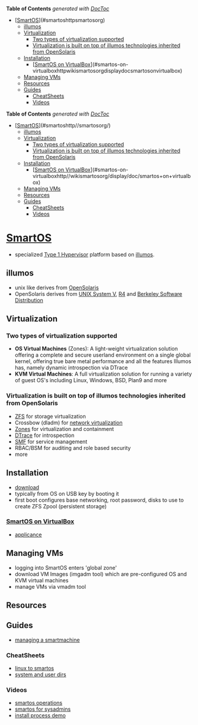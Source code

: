 <!-- START doctoc generated TOC please keep comment here to allow auto update -->
<!-- DON'T EDIT THIS SECTION, INSTEAD RE-RUN doctoc TO UPDATE -->
**Table of Contents**  *generated with [DocToc](http://doctoc.herokuapp.com/)*

- [[SmartOS](http://smartos.org/)](#smartoshttpsmartosorg)
  - [illumos](#illumos)
  - [Virtualization](#virtualization)
    - [Two types of virtualization supported](#two-types-of-virtualization-supported)
    - [Virtualization is built on top of illumos technologies inherited from OpenSolaris](#virtualization-is-built-on-top-of-illumos-technologies-inherited-from-opensolaris)
  - [Installation](#installation)
    - [[SmartOS on VirtualBox](http://wiki.smartos.org/display/DOC/SmartOS+on+VirtualBox)](#smartos-on-virtualboxhttpwikismartosorgdisplaydocsmartosonvirtualbox)
  - [Managing VMs](#managing-vms)
  - [Resources](#resources)
  - [Guides](#guides)
    - [CheatSheets](#cheatsheets)
    - [Videos](#videos)

<!-- END doctoc generated TOC please keep comment here to allow auto update -->

**Table of Contents**  *generated with [DocToc](http://doctoc.herokuapp.com/)*

- [[SmartOS](http://smartos.org/)](#smartoshttp//smartosorg/)
	- [illumos](#illumos)
	- [Virtualization](#virtualization)
		- [Two types of virtualization supported](#two-types-of-virtualization-supported)
		- [Virtualization is built on top of illumos technologies inherited from OpenSolaris](#virtualization-is-built-on-top-of-illumos-technologies-inherited-from-opensolaris)
	- [Installation](#installation)
		- [[SmartOS on VirtualBox](http://wiki.smartos.org/display/DOC/SmartOS+on+VirtualBox)](#smartos-on-virtualboxhttp//wikismartosorg/display/doc/smartos+on+virtualbox)
	- [Managing VMs](#managing-vms)
	- [Resources](#resources)
	- [Guides](#guides)
		- [CheatSheets](#cheatsheets)
		- [Videos](#videos)

# [SmartOS](http://smartos.org/)

- specialized [Type 1 Hypervisor](http://en.wikipedia.org/wiki/Hypervisor) platform based on
  [illumos](http://en.wikipedia.org/wiki/Illumos).

## illumos

- unix like derives from [OpenSolaris](http://en.wikipedia.org/wiki/OpenSolaris)
- OpenSolaris derives from [UNIX System V](http://en.wikipedia.org/wiki/UNIX_System_V),
  [R4](http://en.wikipedia.org/wiki/SVR4) and [Berkeley Software
  Distribution](http://en.wikipedia.org/wiki/Berkeley_Software_Distribution)

## Virtualization 

### Two types of virtualization supported

- **OS Virtual Machines** (Zones): A light-weight virtualization solution offering a complete and secure userland
  environment on a single global kernel, offering true bare metal performance and all the features Illumos has, namely
  dynamic introspection via DTrace
- **KVM Virtual Machines**: A full virtualization solution for running a variety of guest OS's including Linux, Windows,
  BSD, Plan9 and more

### Virtualization is built on top of illumos technologies inherited from OpenSolaris

- [ZFS](http://wiki.smartos.org/display/DOC/ZFS) for storage virtualization
- Crossbow (dladm) for [network virtualization](http://wiki.smartos.org/display/DOC/Networking+and+Network+Virtualization)
- [Zones](http://wiki.smartos.org/display/DOC/SmartOS+Virtualization) for virtualization and containment
- [DTrace](http://wiki.smartos.org/display/DOC/DTrace) for introspection
- [SMF](http://wiki.smartos.org/display/DOC/Basic+SMF+Commands) for service management
- RBAC/BSM for auditing and role based security
- more

## Installation

- [download](http://wiki.smartos.org/display/DOC/Download+SmartOS)
- typically from OS on USB key by booting it
- first boot configures base networking, root password, disks to use to create ZFS Zpool (persistent storage)

### [SmartOS on VirtualBox](http://wiki.smartos.org/display/DOC/SmartOS+on+VirtualBox)

- [applicance](https://dl.dropbox.com/u/2265989/SmartOS/SmartOS.ova)

## Managing VMs

- logging into SmartOS enters 'global zone'
- download VM Images (imgadm tool) which are pre-configured OS and KVM virtual machines
- manage VMs via vmadm tool


## Resources

## Guides

- [managing a smartmachine](http://wiki.joyent.com/wiki/display/jpc2/Managing+a+SmartMachine)

### CheatSheets

- [linux to smartos](http://wiki.joyent.com/wiki/display/jpc2/The+Joyent+Linux-to-SmartOS+Cheat+Sheet)
- [system and user dirs](http://wiki.joyent.com/wiki/display/jpc2/Where+to+Find+Things)

### Videos

- [smartos operations](http://www.youtube.com/watch?v=96PGoXHli3Q&feature=player_embedded)
- [smartos for sysadmins](http://www.youtube.com/watch?v=dxZExLeJz2I&feature=player_embedded)
- [install process demo](https://www.youtube.com/watch?v=TIdbggrEZMY)
